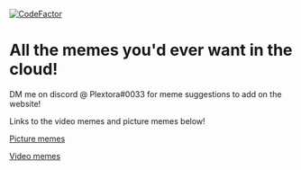 [![CodeFactor](https://www.codefactor.io/repository/github/plextora/memes/badge)](https://www.codefactor.io/repository/github/plextora/memes)

All the memes you'd ever want in the cloud!
===========================================
DM me on discord @ Plextora#0033 for meme suggestions to add on the website!

Links to the video memes and picture memes below!

[Picture memes](https://plextora.github.io/meme-cloud-save/pictures.html)

[Video memes](https://plextora.github.io/meme-cloud-save/videos.html)
